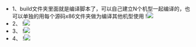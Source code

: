 - 1、build文件夹里面就是编译脚本了，可以自己建立N个机型一起编译的，也可以单独的用每个源码x86文件夹做为编译其他机型使用
!<img src="https://github.com/danshui-git/shuoming/blob/master/doc/x1.png" />
- 2、
!<img src="https://github.com/danshui-git/shuoming/blob/master/doc/x2.png" />
- 3、
!<img src="https://github.com/danshui-git/shuoming/blob/master/doc/x3.png" />
- 4、
!<img src="https://github.com/danshui-git/shuoming/blob/master/doc/x4.png" />

